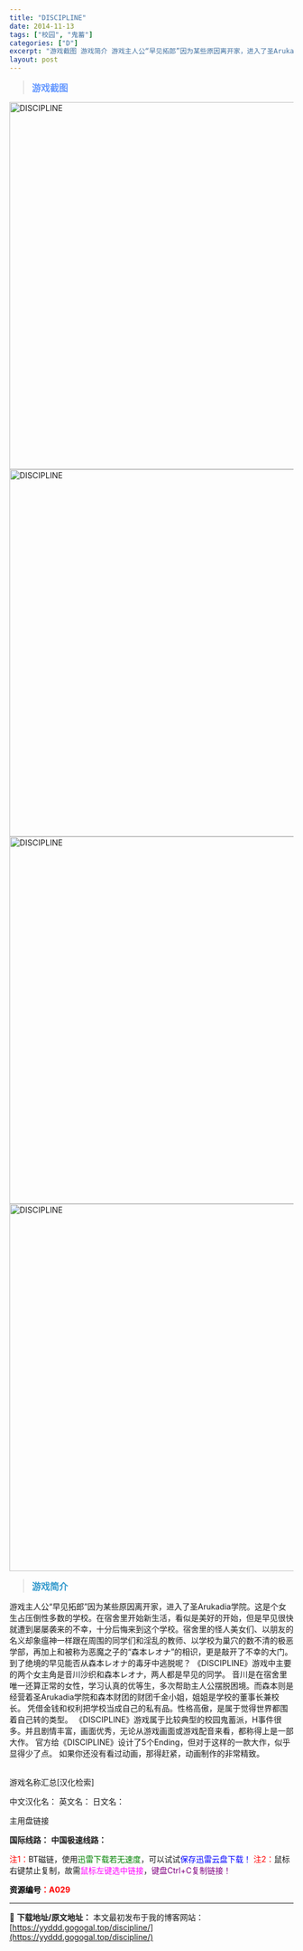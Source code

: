```yaml
---
title: "DISCIPLINE"
date: 2014-11-13
tags: ["校园", "鬼蓄"]
categories: ["D"]
excerpt: "游戏截图 游戏简介 游戏主人公“早见拓郎”因为某些原因离开家，进入了圣Arukadia学院。这是个女生占压倒性多数的学校。在宿舍里开始新生活，看似是美好的开始，但是早见很快就遭到屡屡袭来的不幸，十分后悔来到这个学校。宿舍里的怪人美女们、以朋友的名义却象瘟神一样跟在周围的同学们和淫乱的教师、以学校为巢&hellip;"
layout: post
---
```


<div>
<blockquote><b><span style="font-size: 12pt; color: #6699ff;">游戏截图</span></b></blockquote>
<div><img title="点击放大" src="https://yyddd.gogogal.top/wp-content/uploads/2025/04/20250429_6810ee71315ae.webp" alt="DISCIPLINE" width="650" /></div>
<div><img title="点击放大" src="https://yyddd.gogogal.top/wp-content/uploads/2025/04/20250429_6810ee7290984.webp" alt="DISCIPLINE" width="650" /></div>
<div><img title="点击放大" src="https://yyddd.gogogal.top/wp-content/uploads/2025/04/20250429_6810ee73eb884.webp" alt="DISCIPLINE" width="650" /></div>
<div><img title="点击放大" src="https://yyddd.gogogal.top/wp-content/uploads/2025/04/20250429_6810ee76119f6.webp" alt="DISCIPLINE" width="650" /></div>
<blockquote><b><span style="font-size: 12pt; color: #3399cc;">游戏简介</span></b></blockquote>
<div>游戏主人公“早见拓郎”因为某些原因离开家，进入了圣Arukadia学院。这是个女生占压倒性多数的学校。在宿舍里开始新生活，看似是美好的开始，但是早见很快就遭到屡屡袭来的不幸，十分后悔来到这个学校。宿舍里的怪人美女们、以朋友的名义却象瘟神一样跟在周围的同学们和淫乱的教师、以学校为巢穴的数不清的极恶学部，再加上和被称为恶魔之子的“森本レオナ”的相识，更是敲开了不幸的大门。到了绝境的早见能否从森本レオナ的毒牙中逃脱呢？
《DISCIPLINE》游戏中主要的两个女主角是音川沙织和森本レオナ，两人都是早见的同学。
音川是在宿舍里唯一还算正常的女性，学习认真的优等生，多次帮助主人公摆脱困境。而森本则是经营着圣Arukadia学院和森本财团的财团千金小姐，姐姐是学校的董事长兼校长。
凭借金钱和权利把学校当成自己的私有品。性格高傲，是属于觉得世界都围着自己转的类型。
《DISCIPLINE》游戏属于比较典型的校园鬼蓄派，H事件很多。并且剧情丰富，画面优秀，无论从游戏画面或游戏配音来看，都称得上是一部大作。
官方给《DISCIPLINE》设计了5个Ending，但对于这样的一款大作，似乎显得少了点。
如果你还没有看过动画，那得赶紧，动画制作的非常精致。</div>
&nbsp;

游戏名称汇总[汉化检索]

中文汉化名：
英文名：
日文名：
</div>
<div class="panel panel-primary">
<div class="panel-heading">主用盘链接</div>
<div class="panel-body">

<b>国际线路：</b>
<b>中国极速线路：</b>


<span style="color: #ff0000;">注1：</span>BT磁链，使用<span style="color: #008000;">迅雷下载若无速度</span>，可以试试<span style="color: #0000ff;">保存迅雷云盘下载！</span>
<span style="color: #ff0000;">注2：</span>鼠标右键禁止复制，故需<span style="color: #ff00ff;">鼠标左键选中链接</span>，<span style="color: #800080;">键盘Ctrl+C复制链接！</span>

</div>
<div class="panel-footer"><span style="color: #ff0000;"><b><span style="color: #000000;">资源编号</span>：A029</b></span></div>
</div>

---
📖 **下载地址/原文地址：** 本文最初发布于我的博客网站：[https://yyddd.gogogal.top/discipline/](https://yyddd.gogogal.top/discipline/)
